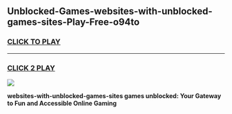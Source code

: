 
## Unblocked-Games-websites-with-unblocked-games-sites-Play-Free-o94to
<h3>
<a href="https://premium76.site?title=websites-with-unblocked-games-sites&ref=23A">CLICK TO PLAY</a></h3>
<hr>

<h3>
<a href="https://premium76.site?title=websites-with-unblocked-games-sites&ref=23A">CLICK 2 PLAY</a>
  
</h3>

<a href="https://premium76.site?title=websites-with-unblocked-games-sites&ref=23A"><img src="https://clearcache.store/games.png"></a>


**websites-with-unblocked-games-sites games unblocked: Your Gateway to Fun and Accessible Online Gaming**
